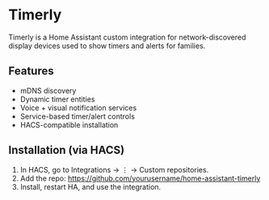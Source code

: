 # Timerly

Timerly is a Home Assistant custom integration for network-discovered display devices used to show timers and alerts for families.

## Features

- mDNS discovery
- Dynamic timer entities
- Voice + visual notification services
- Service-based timer/alert controls
- HACS-compatible installation

## Installation (via HACS)

1. In HACS, go to Integrations → ⋮ → Custom repositories.
2. Add the repo: https://github.com/yourusername/home-assistant-timerly
3. Install, restart HA, and use the integration.